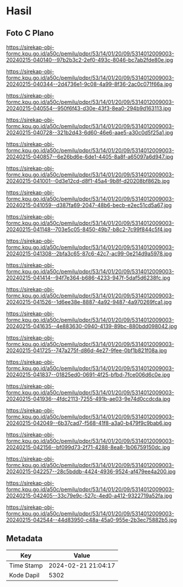 # Hasil

## Foto C Plano

https://sirekap-obj-formc.kpu.go.id/a50c/pemilu/pdpr/53/14/01/20/09/5314012009003-20240215-040140--97b2b3c2-2ef0-493c-8046-bc7ab2fde80e.jpg

https://sirekap-obj-formc.kpu.go.id/a50c/pemilu/pdpr/53/14/01/20/09/5314012009003-20240215-040344--2d4736e1-9c08-4a99-8f36-2ac0c071f66a.jpg

https://sirekap-obj-formc.kpu.go.id/a50c/pemilu/pdpr/53/14/01/20/09/5314012009003-20240215-040554--950f6f43-d30e-43f3-8ea0-294b9d163113.jpg

https://sirekap-obj-formc.kpu.go.id/a50c/pemilu/pdpr/53/14/01/20/09/5314012009003-20240215-040728--321b2d43-6d60-46e6-aae5-a30c0d5f25a1.jpg

https://sirekap-obj-formc.kpu.go.id/a50c/pemilu/pdpr/53/14/01/20/09/5314012009003-20240215-040857--6e26bd6e-6de1-4405-8a8f-a65097a6d947.jpg

https://sirekap-obj-formc.kpu.go.id/a50c/pemilu/pdpr/53/14/01/20/09/5314012009003-20240215-041001--0d3e12cd-d8f1-45a4-9b8f-d20208bf862b.jpg

https://sirekap-obj-formc.kpu.go.id/a50c/pemilu/pdpr/53/14/01/20/09/5314012009003-20240215-041059--d387fa69-2047-48b6-becb-e2ec51cd5a67.jpg

https://sirekap-obj-formc.kpu.go.id/a50c/pemilu/pdpr/53/14/01/20/09/5314012009003-20240215-041148--703e5c05-8450-49b7-b8c2-7c99f844c5f4.jpg

https://sirekap-obj-formc.kpu.go.id/a50c/pemilu/pdpr/53/14/01/20/09/5314012009003-20240215-041308--2bfa3c65-87c6-42c7-ac99-0e214d9a5978.jpg

https://sirekap-obj-formc.kpu.go.id/a50c/pemilu/pdpr/53/14/01/20/09/5314012009003-20240215-041414--94f7e364-b686-4233-947f-5daf5d6238fc.jpg

https://sirekap-obj-formc.kpu.go.id/a50c/pemilu/pdpr/53/14/01/20/09/5314012009003-20240215-041526--1d6ee38e-8887-4a92-9487-4a970269fca1.jpg

https://sirekap-obj-formc.kpu.go.id/a50c/pemilu/pdpr/53/14/01/20/09/5314012009003-20240215-041635--4e883630-0940-4139-89bc-880bdd098042.jpg

https://sirekap-obj-formc.kpu.go.id/a50c/pemilu/pdpr/53/14/01/20/09/5314012009003-20240215-041725--747a275f-d86d-4e27-9fee-0bf1b821f08a.jpg

https://sirekap-obj-formc.kpu.go.id/a50c/pemilu/pdpr/53/14/01/20/09/5314012009003-20240215-041837--01825ed0-0691-4f25-bfbd-7fce006d6c0e.jpg

https://sirekap-obj-formc.kpu.go.id/a50c/pemilu/pdpr/53/14/01/20/09/5314012009003-20240215-041936--4fdc2113-7255-491b-ae03-9e74d0ccdcda.jpg

https://sirekap-obj-formc.kpu.go.id/a50c/pemilu/pdpr/53/14/01/20/09/5314012009003-20240215-042049--6b37cad7-f568-41f8-a3a0-b479f9c9bab6.jpg

https://sirekap-obj-formc.kpu.go.id/a50c/pemilu/pdpr/53/14/01/20/09/5314012009003-20240215-042156--bf099d73-2f71-4288-8ea8-1b06759150dc.jpg

https://sirekap-obj-formc.kpu.go.id/a50c/pemilu/pdpr/53/14/01/20/09/5314012009003-20240215-042257--28c5bddb-4424-4936-9524-af479ee4a200.jpg

https://sirekap-obj-formc.kpu.go.id/a50c/pemilu/pdpr/53/14/01/20/09/5314012009003-20240215-042405--33c79e9c-527c-4ed0-a412-9322719a52fa.jpg

https://sirekap-obj-formc.kpu.go.id/a50c/pemilu/pdpr/53/14/01/20/09/5314012009003-20240215-042544--44d83950-c48a-45a0-955e-2b3ec75882b5.jpg


## Metadata

| Key        | Value               |
| ---------- | ------------------- |
| Time Stamp | 2024-02-21 21:04:17 |
| Kode Dapil | 5302                |



